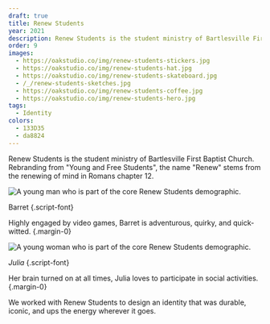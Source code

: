 ```yaml
---
draft: true
title: Renew Students
year: 2021
description: Renew Students is the student ministry of Bartlesville First Baptist Church. Rebranding from "Young and Free Students", the name "Renew" stems from the renewing of mind in Romans chapter 12.
order: 9
images:
  - https://oakstudio.co/img/renew-students-stickers.jpg
  - https://oakstudio.co/img/renew-students-hat.jpg
  - https://oakstudio.co/img/renew-students-skateboard.jpg
  - /_/renew-students-sketches.jpg
  - https://oakstudio.co/img/renew-students-coffee.jpg
  - https://oakstudio.co/img/renew-students-hero.jpg
tags:
  - Identity
colors:
  - 133D35
  - da8824
---
```


Renew Students is the student ministry of Bartlesville First Baptist Church.
Rebranding from "Young and Free Students", the name "Renew" stems from the
renewing of mind in Romans chapter 12.

![A young man who is part of the core Renew Students demographic.](https://oakstudio.co/img/renew-students-male.jpg)

Barret {.script-font}

Highly engaged by video games, Barret is adventurous, quirky, and quick-witted.
{.margin-0}

![A young woman who is part of the core Renew Students demographic.](https://oakstudio.co/img/renew-students-female.jpg)

_Julia_ {.script-font}

Her brain turned on at all times, Julia loves to participate in social
activities.{.margin-0}

We worked with Renew Students to design an identity that was durable, iconic,
and ups the energy wherever it goes.
